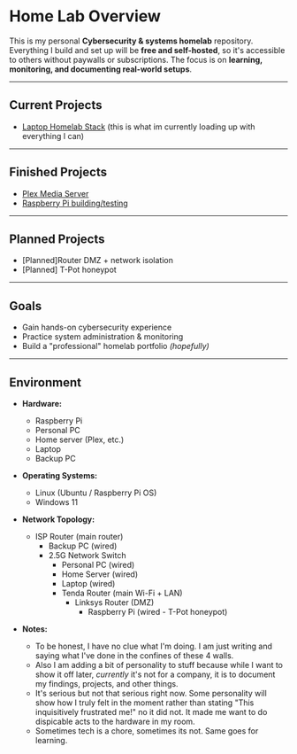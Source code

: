 # Home Lab Overview

This is my personal **Cybersecurity & systems homelab** repository.
Everything I build and set up will be **free and self-hosted**, so it's accessible to others without paywalls or subscriptions.
The focus is on **learning, monitoring, and documenting real-world setups**.

---

## Current Projects

- [Laptop Homelab Stack](./Laptop%20Homelab%20Stack/README.md)
  (this is what im currently loading up with everything I can)

---

## Finished Projects

- [Plex Media Server](./plex-server/README.md)
- [Raspberry Pi building/testing](./raspberry-pi/README.md)

---

## Planned Projects

- [Planned]Router DMZ + network isolation
- [Planned] T-Pot honeypot

---

## Goals
- Gain hands-on cybersecurity experience
- Practice system administration & monitoring
- Build a "professional" homelab portfolio *(hopefully)*

---

## Environment
- **Hardware:**
  - Raspberry Pi
  - Personal PC
  - Home server (Plex, etc.)
  - Laptop
  - Backup PC
  
- **Operating Systems:**
  - Linux (Ubuntu / Raspberry Pi OS)
  - Windows 11
  
- **Network Topology:**
  - ISP Router (main router)  
    - Backup PC (wired)  
    - 2.5G Network Switch
      - Personal PC (wired) 
      - Home Server (wired)
      - Laptop (wired)
      - Tenda Router (main Wi-Fi + LAN)  
        - Linksys Router (DMZ)  
          - Raspberry Pi (wired - T-Pot honeypot)

- **Notes:**
  - To be honest, I have no clue what I'm doing. I am just writing and saying what I've done in the confines of these 4 walls. 
  - Also I am adding a bit of personality to stuff because while I want to show it off later, *currently* it's not for a company, it is to document my findings, projects, and other things.
  - It's serious but not that serious right now. Some personality will show how I truly felt in the moment rather than stating "This inquisitively frustrated me!" no it did not. It made me want to do dispicable acts to the hardware in my room. 
  - Sometimes tech is a chore, sometimes its not. Same goes for learning.

